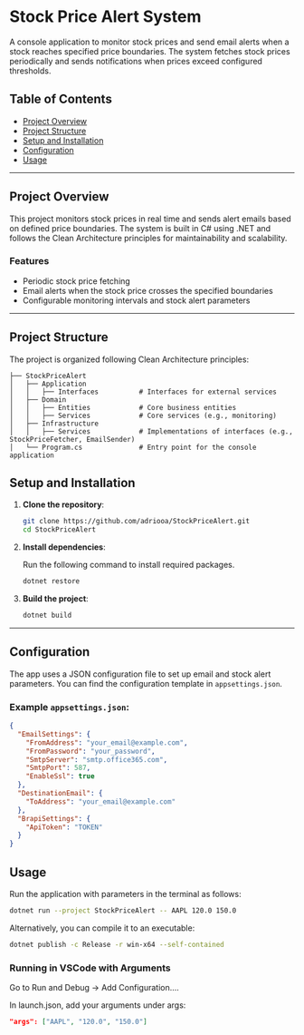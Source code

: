 # Stock Price Alert System

A console application to monitor stock prices and send email alerts when a stock reaches specified price boundaries. The system fetches stock prices periodically and sends notifications when prices exceed configured thresholds.

## Table of Contents

- [Project Overview](#project-overview)
- [Project Structure](#project-structure)
- [Setup and Installation](#setup-and-installation)
- [Configuration](#configuration)
- [Usage](#usage)

---

## Project Overview

This project monitors stock prices in real time and sends alert emails based on defined price boundaries. The system is built in C# using .NET and follows the Clean Architecture principles for maintainability and scalability.

### Features

- Periodic stock price fetching
- Email alerts when the stock price crosses the specified boundaries
- Configurable monitoring intervals and stock alert parameters

---

## Project Structure

The project is organized following Clean Architecture principles:
```
├── StockPriceAlert
│   ├── Application
│   │   ├── Interfaces          # Interfaces for external services
│   ├── Domain
│   │   ├── Entities            # Core business entities
│   │   ├── Services            # Core services (e.g., monitoring)
│   ├── Infrastructure
│   │   ├── Services            # Implementations of interfaces (e.g., StockPriceFetcher, EmailSender)
│   └── Program.cs              # Entry point for the console application
```

## Setup and Installation

1. **Clone the repository**:

    ```bash
    git clone https://github.com/adriooa/StockPriceAlert.git
    cd StockPriceAlert
    ```

2. **Install dependencies**:

    Run the following command to install required packages.

    ```bash
    dotnet restore
    ```

3. **Build the project**:

    ```bash
    dotnet build
    ```

---

## Configuration

The app uses a JSON configuration file to set up email and stock alert parameters. You can find the configuration template in `appsettings.json`.

### Example `appsettings.json`:

```json
{
  "EmailSettings": {
    "FromAddress": "your_email@example.com",
    "FromPassword": "your_password",
    "SmtpServer": "smtp.office365.com",
    "SmtpPort": 587,
    "EnableSsl": true
  },
  "DestinationEmail": {
    "ToAddress": "your_email@example.com"
  },
  "BrapiSettings": {
    "ApiToken": "TOKEN"
  }
}

```

## Usage

Run the application with parameters in the terminal as follows:

```bash
dotnet run --project StockPriceAlert -- AAPL 120.0 150.0
```
Alternatively, you can compile it to an executable:
```bash
dotnet publish -c Release -r win-x64 --self-contained
```

### Running in VSCode with Arguments
Go to Run and Debug -> Add Configuration....

In launch.json, add your arguments under args:

```json
"args": ["AAPL", "120.0", "150.0"]
```

